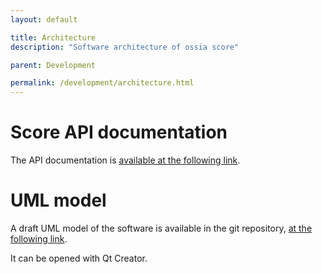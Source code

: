 ```yaml
---
layout: default

title: Architecture
description: "Software architecture of ossia score"

parent: Development

permalink: /development/architecture.html
---
```


# Score API documentation

The API documentation is [available at the following link](https://ossia.io/score-api-docs/).

# UML model

A draft UML model of the software is available in the git repository, [at the following link](https://github.com/ossia/score/blob/master/docs/Models/score.qmodel).

It can be opened with Qt Creator.
